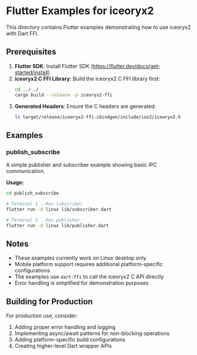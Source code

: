 # Flutter Examples for iceoryx2

This directory contains Flutter examples demonstrating how to use iceoryx2 with Dart FFI.

## Prerequisites

1. **Flutter SDK**: Install Flutter SDK (https://flutter.dev/docs/get-started/install)
2. **iceoryx2 C FFI Library**: Build the iceoryx2 C FFI library first:
   ```bash
   cd ../../
   cargo build --release -p iceoryx2-ffi
   ```
3. **Generated Headers**: Ensure the C headers are generated:
   ```bash
   ls target/release/iceoryx2-ffi-cbindgen/include/iox2/iceoryx2.h
   ```

## Examples

### publish_subscribe
A simple publisher and subscriber example showing basic IPC communication.

**Usage:**
```bash
cd publish_subscribe

# Terminal 1 - Run subscriber
flutter run -d linux lib/subscriber.dart

# Terminal 2 - Run publisher  
flutter run -d linux lib/publisher.dart
```

## Notes

- These examples currently work on Linux desktop only
- Mobile platform support requires additional platform-specific configurations
- The examples use `dart:ffi` to call the iceoryx2 C API directly
- Error handling is simplified for demonstration purposes

## Building for Production

For production use, consider:
1. Adding proper error handling and logging
2. Implementing async/await patterns for non-blocking operations
3. Adding platform-specific build configurations
4. Creating higher-level Dart wrapper APIs
